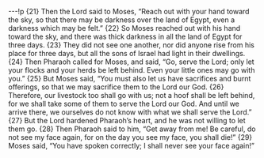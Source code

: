 ---!p
{21} Then the Lord said to Moses, “Reach out with your hand toward the sky, so that there may be darkness over the land of Egypt, even a darkness which may be felt.” {22} So Moses reached out with his hand toward the sky, and there was thick darkness in all the land of Egypt for three days. {23} They did not see one another, nor did anyone rise from his place for three days, but all the sons of Israel had light in their dwellings. {24} Then Pharaoh called for Moses, and said, “Go, serve the Lord; only let your flocks and your herds be left behind. Even your little ones may go with you.” {25} But Moses said, “You must also let us have sacrifices and burnt offerings, so that we may sacrifice them to the Lord our God. {26} Therefore, our livestock too shall go with us; not a hoof shall be left behind, for we shall take some of them to serve the Lord our God. And until we arrive there, we ourselves do not know with what we shall serve the Lord.” {27} But the Lord hardened Pharaoh’s heart, and he was not willing to let them go. {28} Then Pharaoh said to him, “Get away from me! Be careful, do not see my face again, for on the day you see my face, you shall die!” {29} Moses said, “You have spoken correctly; I shall never see your face again!”